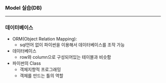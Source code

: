 ### Model 실습(DB)

---

### 데이터베이스

- ORM(Object Relation Mapping):
  - sql언어 없이 파이썬을 이용해서 데이터베이스를 조작 가능
- 데이터베이스
  - row와 column으로 구성되어있는 테이블과 비슷함
- 파이썬의 Class
  - 객체지향적 프로그래밍
  - 객체를 만드는 틀의 역할

